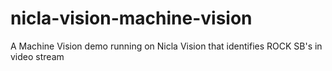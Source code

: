 # nicla-vision-machine-vision
A Machine Vision demo running on Nicla Vision that identifies ROCK SB's in video stream
